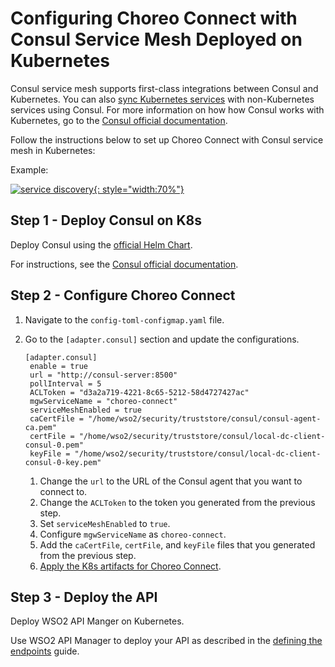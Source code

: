 # Configuring Choreo Connect with Consul Service Mesh Deployed on Kubernetes

Consul service mesh supports first-class integrations between Consul and Kubernetes.
You can also [sync Kubernetes services](https://www.consul.io/docs/k8s/service-sync) with non-Kubernetes services using Consul.
For more information on how how Consul works with Kubernetes, go to the [Consul official documentation](https://www.consul.io/docs/k8s).

Follow the instructions below to set up Choreo Connect with Consul service mesh in Kubernetes:

Example:

[![service discovery]({{base_path}}/assets/img/deploy/consul-reference-k8s.png){: style="width:70%"}]({{base_path}}/assets/img/deploy/consul-reference-k8s.png)

## Step 1 - Deploy Consul on K8s

Deploy Consul using the [official Helm Chart](https://helm.releases.hashicorp.com/).

For instructions, see the [Consul official documentation](https://www.consul.io/docs/k8s).

## Step 2 - Configure Choreo Connect

1. Navigate to the `config-toml-configmap.yaml` file.
2. Go to the `[adapter.consul]` section and update the configurations.

    ```
    [adapter.consul]
     enable = true
     url = "http://consul-server:8500"
     pollInterval = 5
     ACLToken = "d3a2a719-4221-8c65-5212-58d4727427ac"
     mgwServiceName = "choreo-connect"
     serviceMeshEnabled = true
     caCertFile = "/home/wso2/security/truststore/consul/consul-agent-ca.pem"
     certFile = "/home/wso2/security/truststore/consul/local-dc-client-consul-0.pem"
     keyFile = "/home/wso2/security/truststore/consul/local-dc-client-consul-0-key.pem"
    ```

     1. Change the `url` to the URL of the Consul agent that you want to connect to.
     2. Change the `ACLToken` to the token you generated from the previous step.
     3. Set `serviceMeshEnabled` to `true`.
     4. Configure `mgwServiceName` as `choreo-connect`.
     5. Add the `caCertFile`, `certFile`, and `keyFile` files that you generated from the previous step.
     6. [Apply the K8s artifacts for Choreo Connect]({{base_path}}/deploy-and-publish/deploy-on-gateway/choreo-connect/getting-started/deploy/cc-on-kubernetes-with-api-controller/#step-1-setup-choreo-connect-in-kubernetes).

## Step 3 - Deploy the API

Deploy WSO2 API Manger on Kubernetes.

Use WSO2 API Manager to deploy your API as described in the [defining the endpoints]({{base_path}}/deploy-and-publish/deploy-on-gateway/choreo-connect/service-discovery/service-discovery-overview/#defining-the-endpoints) guide.
